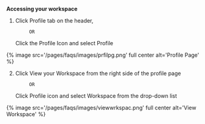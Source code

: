 **Accessing your workspace**

1. Click Profile tab on the header, 

			OR
   Click the Profile Icon and select Profile

{% image src='/pages/faqs/images/prfilpg.png' full center alt='Profile Page' %}

2. Click View your Workspace from the right side of the profile page
			
            OR
  
   Click Profile icon and select Workspace from the drop-down list
   
{% image src='/pages/faqs/images/viewwrkspac.png' full center alt='View Workspace' %}
  